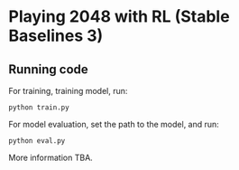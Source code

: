 # Playing 2048 with RL (Stable Baselines 3)

## Running code 
For training, training model, run: 
```
python train.py 
```
For model evaluation, set the path to the model, and run:
```
python eval.py
```

More information TBA. 
